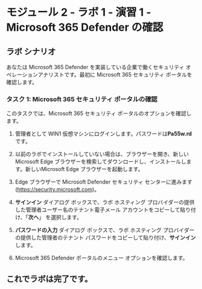 ﻿# モジュール 2 - ラボ 1 - 演習 1 - Microsoft 365 Defender の確認 

## ラボ シナリオ

あなたは Microsoft 365 Defender を実装している企業で働くセキュリティ オペレーションアナリストです。最初に Microsoft 365 セキュリティ ポータルを確認します。

### タスク 1: Microsoft 365 セキュリティ ポータルの確認

このタスクでは、Microsoft 365 セキュリティ ポータルのオプションを確認します。

1. 管理者として WIN1 仮想マシンにログインします。パスワードは**Pa55w.rd** です。  

2. 以前のラボでインストールしていない場合は、ブラウザーを開き、新しい Microsoft Edge ブラウザーを検索してダウンロードし、インストールします。新しいMicrosoft Edge ブラウザーを起動します。

3. Edge ブラウザーで Microsoft Defender セキュリティ センターに進みます (https://security.microsoft.com)。

4. **サインイン** ダイアログ ボックスで、ラボ ホスティング プロバイダーの提供した管理者ユーザー名のテナント電子メール アカウントをコピーして貼り付け、「**次へ**」 を選択します。

5. **パスワードの入力** ダイアログ ボックスで、ラボ ホスティング プロバイダーの提供した管理者のテナント パスワードをコピーして貼り付け、**サインイン**します。

6. Microsoft 365 Defender ポータルのメニュー オプションを確認します。

## これでラボは完了です。